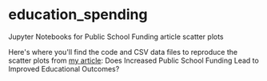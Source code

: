 # education_spending
Jupyter Notebooks for Public School Funding article scatter plots

Here's where you'll find the code and CSV data files to reproduce the 
scatter plots from [my article](https://thedataproject.net/index.php/articles/school-funding-outcomes/): 
Does Increased Public School Funding Lead to Improved Educational Outcomes?
